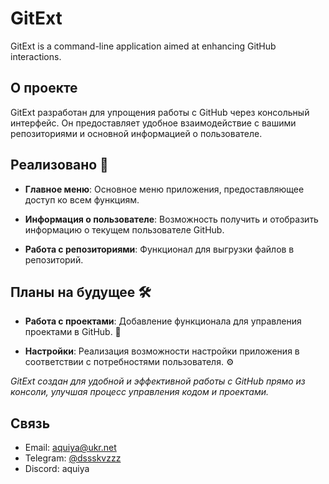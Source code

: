 # GitExt

GitExt is a command-line application aimed at enhancing GitHub interactions.

## О проекте

GitExt разработан для упрощения работы с GitHub через консольный интерфейс. Он предоставляет удобное взаимодействие с вашими репозиториями и основной информацией о пользователе.

## Реализовано 🚀

- **Главное меню**: Основное меню приложения, предоставляющее доступ ко всем функциям.
  
- **Информация о пользователе**: Возможность получить и отобразить информацию о текущем пользователе GitHub.
  
- **Работа с репозиториями**: Функционал для выгрузки файлов в репозиторий.

## Планы на будущее 🛠️

- **Работа с проектами**: Добавление функционала для управления проектами в GitHub. 📂

- **Настройки**: Реализация возможности настройки приложения в соответствии с потребностями пользователя. ⚙️
  

*GitExt создан для удобной и эффективной работы с GitHub прямо из консоли, улучшая процесс управления кодом и проектами.*

## Связь

- Email: [aquiya@ukr.net](mailto:aquiya@ukr.net)
- Telegram: [@dssskvzzz](https://t.me/dssskvzzz)
- Discord: aquiya
